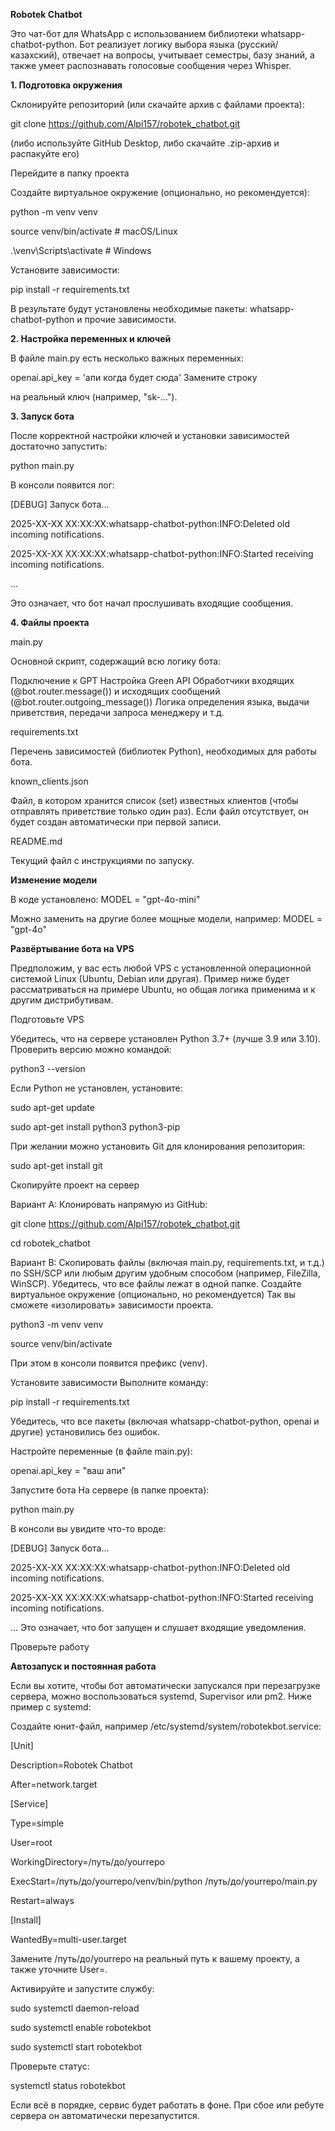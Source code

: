 **Robotek Chatbot**

Это чат-бот для WhatsApp с использованием библиотеки whatsapp-chatbot-python. Бот реализует логику выбора языка (русский/казахский), отвечает на вопросы, учитывает семестры, базу знаний, а также умеет распознавать голосовые сообщения через Whisper.

**1. Подготовка окружения**

Склонируйте репозиторий (или скачайте архив с файлами проекта):

git clone https://github.com/Alpi157/robotek_chatbot.git

(либо используйте GitHub Desktop, либо скачайте .zip-архив и распакуйте его)

Перейдите в папку проекта

Создайте виртуальное окружение (опционально, но рекомендуется):

python -m venv venv

source venv/bin/activate  # macOS/Linux

.\venv\Scripts\activate   # Windows

Установите зависимости:

pip install -r requirements.txt

В результате будут установлены необходимые пакеты: whatsapp-chatbot-python и прочие зависимости.


**2. Настройка переменных и ключей**

В файле main.py есть несколько важных переменных:

openai.api_key = 'апи когда будет сюда' Замените строку

на реальный ключ (например, "sk-...").


**3. Запуск бота**

После корректной настройки ключей и установки зависимостей достаточно запустить:

python main.py

В консоли появится лог:

[DEBUG] Запуск бота...

2025-XX-XX XX:XX:XX:whatsapp-chatbot-python:INFO:Deleted old incoming notifications.

2025-XX-XX XX:XX:XX:whatsapp-chatbot-python:INFO:Started receiving incoming notifications.

...

Это означает, что бот начал прослушивать входящие сообщения.


**4. Файлы проекта**

main.py

Основной скрипт, содержащий всю логику бота:

Подключение к GPT
Настройка Green API
Обработчики входящих (@bot.router.message()) и исходящих сообщений (@bot.router.outgoing_message())
Логика определения языка, выдачи приветствия, передачи запроса менеджеру и т.д.

requirements.txt

Перечень зависимостей (библиотек Python), необходимых для работы бота.

known_clients.json

Файл, в котором хранится список (set) известных клиентов (чтобы отправлять приветствие только один раз). Если файл отсутствует, он будет создан автоматически при первой записи.

README.md

Текущий файл с инструкциями по запуску.


**Изменение модели**

В коде установлено:
MODEL = "gpt-4o-mini"

Можно заменить на другие более мощные модели, например:
MODEL = "gpt-4o"





**Развёртывание бота на VPS**

Предположим, у вас есть любой VPS с установленной операционной системой Linux (Ubuntu, Debian или другая). Пример ниже будет рассматриваться на примере Ubuntu, но общая логика применима и к другим дистрибутивам.

Подготовьте VPS

Убедитесь, что на сервере установлен Python 3.7+ (лучше 3.9 или 3.10). Проверить версию можно командой:

python3 --version

Если Python не установлен, установите:

sudo apt-get update

sudo apt-get install python3 python3-pip

При желании можно установить Git для клонирования репозитория:

sudo apt-get install git

Скопируйте проект на сервер

Вариант A: Клонировать напрямую из GitHub:

git clone https://github.com/Alpi157/robotek_chatbot.git

cd robotek_chatbot

Вариант B: Скопировать файлы (включая main.py, requirements.txt, и т.д.) по SSH/SCP или любым другим удобным способом (например, FileZilla, WinSCP).
Убедитесь, что все файлы лежат в одной папке.
Создайте виртуальное окружение (опционально, но рекомендуется)
Так вы сможете «изолировать» зависимости проекта.

python3 -m venv venv

source venv/bin/activate

При этом в консоли появится префикс (venv).

Установите зависимости
Выполните команду:

pip install -r requirements.txt

Убедитесь, что все пакеты (включая whatsapp-chatbot-python, openai и другие) установились без ошибок.

Настройте переменные (в файле main.py):

openai.api_key = "ваш апи"

Запустите бота
На сервере (в папке проекта):

python main.py

В консоли вы увидите что-то вроде:

[DEBUG] Запуск бота...

2025-XX-XX XX:XX:XX:whatsapp-chatbot-python:INFO:Deleted old incoming notifications.

2025-XX-XX XX:XX:XX:whatsapp-chatbot-python:INFO:Started receiving incoming notifications.

...
Это означает, что бот запущен и слушает входящие уведомления.

Проверьте работу


**Автозапуск и постоянная работа**

Если вы хотите, чтобы бот автоматически запускался при перезагрузке сервера, можно воспользоваться systemd, Supervisor или pm2. Ниже пример с systemd:

Создайте юнит-файл, например /etc/systemd/system/robotekbot.service:

[Unit]

Description=Robotek Chatbot

After=network.target


[Service]

Type=simple

User=root

WorkingDirectory=/путь/до/yourrepo

ExecStart=/путь/до/yourrepo/venv/bin/python /путь/до/yourrepo/main.py

Restart=always


[Install]

WantedBy=multi-user.target

Замените /путь/до/yourrepo на реальный путь к вашему проекту, а также уточните User=.

Активируйте и запустите службу:

sudo systemctl daemon-reload

sudo systemctl enable robotekbot

sudo systemctl start robotekbot


Проверьте статус:

systemctl status robotekbot

Если всё в порядке, сервис будет работать в фоне. При сбое или ребуте сервера он автоматически перезапустится.


